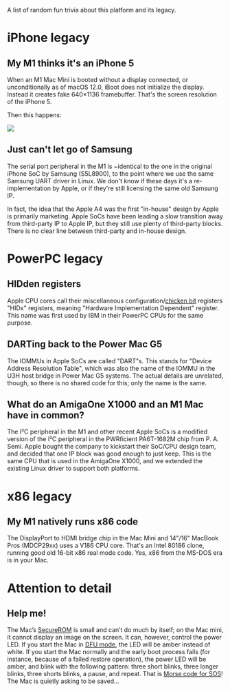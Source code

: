 A list of random fun trivia about this platform and its legacy.

# iPhone legacy
## My M1 thinks it's an iPhone 5

When an M1 Mac Mini is booted without a display connected, or unconditionally as of macOS 12.0, iBoot does not initialize the display. Instead it creates fake 640×1136 framebuffer. That's the screen resolution of the iPhone 5.

Then this happens:

![](https://hub.marcan.st/t/m1_iphone_5_fb.png)

## Just can't let go of Samsung

The serial port peripheral in the M1 is ~identical to the one in the original iPhone SoC by Samsung (S5L8900), to the point where we use the same Samsung UART driver in Linux. We don't know if these days it's a re-implementation by Apple, or if they're still licensing the same old Samsung IP.

In fact, the idea that the Apple A4 was the first "in-house" design by Apple is primarily marketing. Apple SoCs have been leading a slow transition away from third-party IP to Apple IP, but they still use plenty of third-party blocks. There is no clear line between third-party and in-house design.

# PowerPC legacy

## HIDden registers

Apple CPU cores call their miscellaneous configuration/[chicken bit](https://en.wiktionary.org/wiki/chicken_bit) registers "HIDx" registers, meaning "Hardware Implementation Dependent" register. This name was first used by IBM in their PowerPC CPUs for the same purpose.

## DARTing back to the Power Mac G5

The IOMMUs in Apple SoCs are called "DART"s. This stands for "Device Address Resolution Table", which was also the name of the IOMMU in the U3H host bridge in Power Mac G5 systems. The actual details are unrelated, though, so there is no shared code for this; only the name is the same.

## What do an AmigaOne X1000 and an M1 Mac have in common?

The I²C peripheral in the M1 and other recent Apple SoCs is a modified version of the I²C peripheral in the PWRficient PA6T-1682M chip from P. A. Semi. Apple bought the company to kickstart their SoC/CPU design team, and decided that one IP block was good enough to just keep. This is the same CPU that is used in the AmigaOne X1000, and we extended the existing Linux driver to support both platforms.

# x86 legacy

## My M1 natively runs x86 code

The DisplayPort to HDMI bridge chip in the Mac Mini and 14"/16" MacBook Pros (MDCP29xx) uses a V186 CPU core. That's an Intel 80186 clone, running good old 16-bit x86 real mode code. Yes, x86 from the MS-DOS era is in your Mac.

# Attention to detail

## Help me!

The Mac’s [SecureROM](SW-Boot.md#stage-0-securerom) is small and can’t do much by itself; on the Mac mini, it cannot display an image on the screen. It can, however, control the power LED.
If you start the Mac in [DFU mode](Glossary.md#d), the LED will be amber instead of white.
If you start the Mac normally and the early boot process fails (for instance, because of a failed restore operation), the power LED will be amber, and blink with the following pattern: three short blinks, three longer blinks, three shorts blinks, a pause, and repeat. That is [Morse code for SOS](https://en.wikipedia.org/wiki/Morse_code#Applications_for_the_general_public)! The Mac is quietly asking to be saved…


